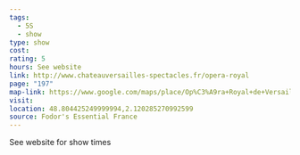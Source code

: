 ```yaml
---
tags:
  - 5S
  - show
type: show
cost: 
rating: 5
hours: See website
link: http://www.chateauversailles-spectacles.fr/opera-royal
page: "197"
map-link: https://www.google.com/maps/place/Op%C3%A9ra+Royal+de+Versailles/@48.8060233,2.1177126,17z/data=!3m2!4b1!5s0x47e67dbeb2a2d1cb:0xfaa83490b67c0c36!4m6!3m5!1s0x47e67dbbf1ef89b5:0xe1adad224c1307d7!8m2!3d48.8060199!4d2.1225835!16s%2Fm%2F03nng4k?entry=ttu&g_ep=EgoyMDI0MDgyOC4wIKXMDSoASAFQAw%3D%3D
visit: 
location: 48.804425249999994,2.120285270992599
source: Fodor's Essential France
---
```

See website for show times